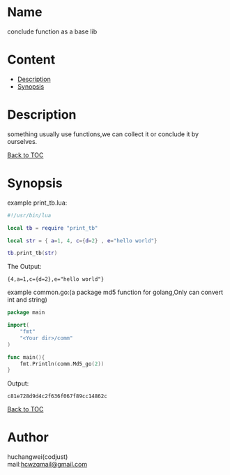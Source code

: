 Name
=======
conclude function as a base lib

Content
=======
* [Description](#description)
* [Synopsis](#synopsis)


Description
===========
something usually use functions,we can collect it or conclude it by ourselves.

[Back to TOC](#content)

Synopsis
==========
example print_tb.lua:
```lua
#!/usr/bin/lua 

local tb = require "print_tb"

local str = { a=1, 4, c={d=2} , e="hello world"}

tb.print_tb(str)

```

The Output:
```shell
{4,a=1,c={d=2},e="hello world"} 

``` 
example common.go:(a package md5 function for golang,Only can convert int and string)
```go
package main

import(
    "fmt"
    "<Your dir>/comm"
)

func main(){
    fmt.Println(comm.Md5_go(2))
}
```
Output:
```
c81e728d9d4c2f636f067f89cc14862c
```
[Back to TOC](#content)<br>

Author
=======
huchangwei(codjust)<br>
mail:hcwzqmail@gmail.com<br>
